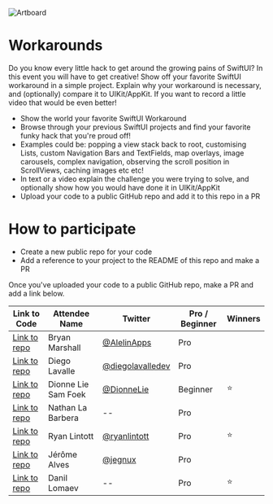![Artboard](https://www.swiftuiseries.com/images/events/banner-workarounds.png)

# Workarounds

Do you know every little hack to get around the growing pains of SwiftUI? In this event you will have to get creative! Show off your favorite SwiftUI workaround in a simple project. Explain why your workaround is necessary, and (optionally) compare it to UIKit/AppKit. If you want to record a little video that would be even better!

- Show the world your favorite SwiftUI Workaround
- Browse through your previous SwiftUI projects and find your favorite funky hack that you're proud off!
- Examples could be: popping a view stack back to root, customising Lists, custom Navigation Bars and TextFields, map overlays, image carousels, complex navigation, observing the scroll position in ScrollViews, caching images etc etc!
- In text or a video explain the challenge you were trying to solve, and optionally show how you would have done it in UIKit/AppKit
- Upload your code to a public GitHub repo and add it to this repo in a PR
         
# How to participate

- Create a new public repo for your code
- Add a reference to your project to the README of this repo and make a PR

Once you've uploaded your code to a public GitHub repo, make a PR and add a link below.

| Link to Code  | Attendee Name    | Twitter                                   | Pro / Beginner | Winners |
| ------------- |----------------| ------------------------------------------------|--------|----------|
[Link to repo](https://github.com/Yrban/ListWithSnapTo)  | Bryan Marshall     | [@AlelinApps](https://twitter.com/AlelinApps)    | Pro |  |
| [Link to repo](https://github.com/diegolavalledev/swiftui-series-workarounds-submission)  | Diego Lavalle     | [@diegolavalledev](https://twitter.com/diegolavalledev)    | Pro | |
| [Link to repo](https://github.com/diliedevs/SwiftUISeries/tree/main/Workarounds)  | Dionne Lie Sam Foek     | [@DionneLie](https://twitter.com/DionneLie)    | Beginner | ⭐️ |
| [Link to repo](https://github.com/nlabarbera/SwiftUIMultiSelect)  | Nathan La Barbera     | --    | Pro |  |
| [Link to repo](https://github.com/ryanlintott/RotationMatchingOrientation)  | Ryan Lintott     | [@ryanlintott](https://twitter.com/ryanlintott)    | Pro | ⭐️ |
| [Link to repo](https://github.com/jegnux/SwiftUISeriesWorkaroundsAndHacks)  | Jérôme Alves     | [@jegnux](https://twitter.com/jegnux)    | Pro | |
| [Link to repo](https://github.com/WeDontNeedTo/Router-SwiftUIWorkaround)  | Danil Lomaev     | --   | Pro | ⭐️ |



